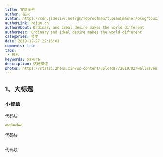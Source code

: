 ```yaml
---
title: 文章示例
author: 花火
avatar: https://cdn.jsdelivr.net/gh/Toprootman/tupian@master/blog/touxiang/tx.jpg
authorLink: hojun.cn
authorAbout: Ordinary and ideal desire makes the world different
authorDesc: Ordinary and ideal desire makes the world different
categories: 技术
date: 2019-12-27 22:16:01
comments: true
tags: 
 - 技术
keywords: Sakura
description: 这是描述
photos: https://static.2heng.xin/wp-content/uploads//2019/02/wallhaven-672007-1-1024x576.png
---
```




## 1、大标题

### 小标题

代码块
```yml
awdawdwa
```
代码块
```yml

```
代码块
```yml

```

